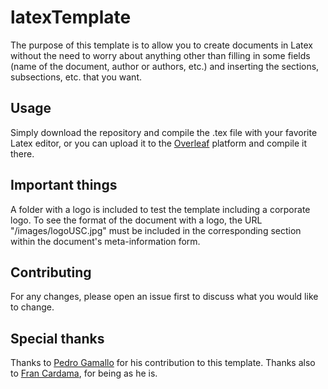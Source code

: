 
# latexTemplate

The purpose of this template is to allow you to create documents in Latex without the need to worry about anything other than filling in some fields (name of the document, author or authors, etc.) and inserting the sections, subsections, etc. that you want.

## Usage

Simply download the repository and compile the .tex file with your favorite Latex editor, or you can upload it to the [Overleaf](https://www.overleaf.com/) platform and compile it there.

## Important things

A folder with a logo is included to test the template including a corporate logo. To see the format of the document with a logo, the URL "/images/logoUSC.jpg" must be included in the corresponding section within the document's meta-information form.

## Contributing
For any changes, please open an issue first to discuss what you would like to change.

## Special thanks
Thanks to [Pedro Gamallo](https://github.com/Kookaburra99) for his contribution to this template. Thanks also to [Fran Cardama](https://github.com/CardamaS99), for being as he is.
